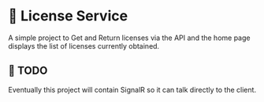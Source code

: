 ﻿# 🔑 License Service

A simple project to Get and Return licenses via the API and the home page displays the list of licenses currently obtained.

## 📝 TODO

Eventually this project will contain SignalR so it can talk directly to the client.
